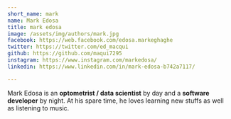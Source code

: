 ```yaml
---
short_name: mark
name: Mark Edosa
title: mark edosa
image: /assets/img/authors/mark.jpg
facebook: https://web.facebook.com/edosa.markeghaghe
twitter: https://twitter.com/ed_macqui
github: https://github.com/maqui7295
instagram: https://www.instagram.com/markedosa/
linkedin: https://www.linkedin.com/in/mark-edosa-b742a7117/

---
```


Mark Edosa is an **optometrist / data scientist** by day and a **software developer** by night.
At his spare time, he loves learning new stuffs as well as listening to music.